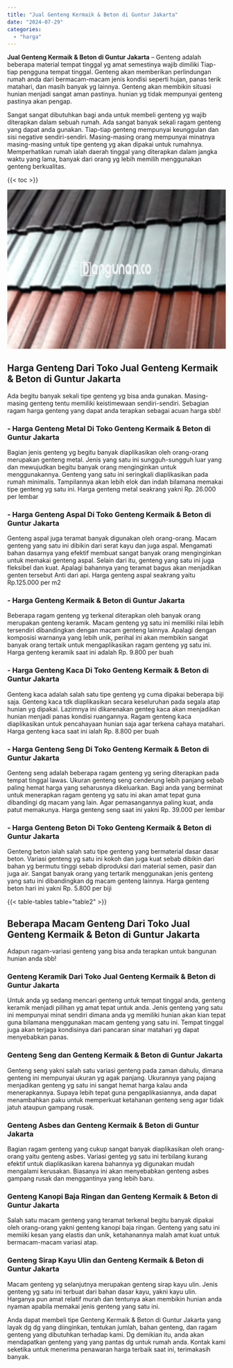 ```yaml
---
title: "Jual Genteng Kermaik & Beton di Guntur Jakarta"
date: "2024-07-29"
categories: 
  - "harga"
---
```


**Jual Genteng Kermaik & Beton di Guntur Jakarta** – Genteng adalah beberapa material tempat tinggal yg amat semestinya wajib dimiliki Tiap-tiap pengguna tempat tinggal. Genteng akan memberikan perlindungan rumah anda dari bermacam-macam jenis kondisi seperti hujan, panas terik matahari, dan masih banyak yg lainnya. Genteng akan membikin situasi hunian menjadi sangat aman pastinya. hunian yg tidak mempunyai genteng pastinya akan pengap.

Sangat sangat dibutuhkan bagi anda untuk membeli genteng yg wajib diterapkan dalam sebuah rumah. Ada sangat banyak sekali ragam genteng yang dapat anda gunakan. Tiap-tiap genteng mempunyai keunggulan dan sisi negative sendiri-sendiri. Masing-masing orang mempunyai minatnya masing-masing untuk tipe genteng yg akan dipakai untuk rumahnya. Memperhatikan rumah ialah daerah tinggal yang diterapkan dalam jangka waktu yang lama, banyak dari orang yg lebih memilih menggunakan genteng berkualitas.

{{< toc >}}

![Jual Genteng Kermaik & Beton di Guntur Jakarta](/images/genteng-minimalis-murah12.png)

## Harga Genteng Dari Toko Jual Genteng Kermaik & Beton di Guntur Jakarta

Ada begitu banyak sekali tipe genteng yg bisa anda gunakan. Masing-masing genteng tentu memiliki keistimewaan sendiri-sendiri. Sebagian ragam harga genteng yang dapat anda terapkan sebagai acuan harga sbb!

### \- Harga Genteng Metal Di Toko Genteng Kermaik & Beton di Guntur Jakarta

Bagian jenis genteng yg begitu banyak diaplikasikan oleh orang-orang merupakan genteng metal. Jenis yang satu ini sungguh-sungguh luar yang dan mewujudkan begitu banyak orang menginginkan untuk menggunakannya. Genteng yang satu ini seringkali diaplikasikan pada rumah minimalis. Tampilannya akan lebih elok dan indah bilamana memakai tipe genteng yg satu ini. Harga genteng metal seakrang yakni Rp. 26.000 per lembar

### \- Harga Genteng Aspal Di Toko Genteng Kermaik & Beton di Guntur Jakarta

Genteng aspal juga teramat banyak digunakan oleh orang-orang. Macam genteng yang satu ini dibikin dari serat kayu dan juga aspal. Mengamati bahan dasarnya yang efektif membuat sangat banyak orang menginginkan untuk memakai genteng aspal. Selain dari itu, genteng yang satu ini juga fleksibel dan kuat. Apalagi bahannya yang teramat bagus akan menjadikan genten tersebut Anti dari api. Harga genteng aspal seakrang yaitu Rp.125.000 per m2

### \- Harga Genteng Kermaik & Beton di Guntur Jakarta

Beberapa ragam genteng yg terkenal diterapkan oleh banyak orang merupakan genteng keramik. Macam genteng yg satu ini memiliki nilai lebih tersendiri dibandingkan dengan macam genteng lainnya. Apalagi dengan komposisi warnanya yang lebih unik, perihal ini akan membikin sangat banyak orang tertaik untuk mengaplikasikan ragam genteng yg satu ini. Harga genteng keramik saat ini adalah Rp. 9.800 per buah

### \- Harga Genteng Kaca Di Toko Genteng Kermaik & Beton di Guntur Jakarta

Genteng kaca adalah salah satu tipe genteng yg cuma dipakai beberapa biji saja. Genteng kaca tdk diaplikasikan secara keseluruhan pada segala atap hunian yg dipakai. Lazimnya ini dikarenakan genteg kaca akan menjadikan hunian menjadi panas kondisi ruangannya. Ragam genteng kaca diaplikasikan untuk pencahayaan hunian saja agar terkena cahaya matahari. Harga genteng kaca saat ini ialah Rp. 8.800 per buah

### \- Harga Genteng Seng Di Toko Genteng Kermaik & Beton di Guntur Jakarta

Genteng seng adalah beberapa ragam genteng yg sering diterapkan pada tempat tinggal lawas. Ukuran genteng seng cenderung lebih panjang sebab paling hemat harga yang seharusnya dikeluarkan. Bagi anda yang berminat untuk menerapkan ragam genteng yg satu ini akan amat tepat guna dibandingi dg macam yang lain. Agar pemasangannya paling kuat, anda patut memakunya. Harga genteng seng saat ini yakni Rp. 39.000 per lembar

### \- Harga Genteng Beton Di Toko Genteng Kermaik & Beton di Guntur Jakarta

Genteng beton ialah salah satu tipe genteng yang bermaterial dasar dasar beton. Variasi genteng yg satu ini kokoh dan juga kuat sebab dibikin dari bahan yg bermutu tinggi sebab diproduksi dari material semen, pasir dan juga air. Sangat banyak orang yang tertarik menggunakan jenis genteng yang satu ini dibandingkan dg macam genteng lainnya. Harga genteng beton hari ini yakni Rp. 5.800 per biji

{{< table-tables table="table2" >}}

## Beberapa Macam Genteng Dari Toko Jual Genteng Kermaik & Beton di Guntur Jakarta

Adapun ragam-variasi genteng yang bisa anda terapkan untuk bangunan hunian anda sbb!

### Genteng Keramik Dari Toko Jual Genteng Kermaik & Beton di Guntur Jakarta

Untuk anda yg sedang mencari genteng untuk tempat tinggal anda, genteng keramik menjadi pilihan yg amat tepat untuk anda. Jenis genteng yang satu ini mempunyai minat sendiri dimana anda yg memiliki hunian akan kian tepat guna bilamana menggunakan macam genteng yang satu ini. Tempat tinggal juga akan terjaga kondisinya dari pancaran sinar matahari yg dapat menyebabkan panas.

### Genteng Seng dan Genteng Kermaik & Beton di Guntur Jakarta

Genteng seng yakni salah satu variasi genteng pada zaman dahulu, dimana genteng ini mempunyai ukuran yg agak panjang. Ukurannya yang pajang menjadikan genteng yg satu ini sangat hemat harga kalau anda menerapkannya. Supaya lebih tepat guna pengaplikasiannya, anda dapat menambahkan paku untuk memperkuat ketahanan genteng seng agar tidak jatuh ataupun gampang rusak.

### Genteng Asbes dan Genteng Kermaik & Beton di Guntur Jakarta

Bagian ragam genteng yang cukup sangat banyak diaplikasikan oleh orang-orang yaitu genteng asbes. Variasi genteg yg satu ini terbilang kurang efektif untuk diaplikasikan karena bahannya yg digunakan mudah mengalami kerusakan. Biasanya ini akan menyebabkan genteng asbes gampang rusak dan menggantinya yang lebih baru.

### Genteng Kanopi Baja Ringan dan Genteng Kermaik & Beton di Guntur Jakarta

Salah satu macam genteng yang teramat terkenal begitu banyak dipakai oleh orang-orang yakni genteng kanopi baja ringan. Genteng yang satu ini memiiki kesan yang elastis dan unik, ketahanannya malah amat kuat untuk bermacam-macam variasi atap.

### Genteng Sirap Kayu Ulin dan Genteng Kermaik & Beton di Guntur Jakarta

Macam genteng yg selanjutnya merupakan genteng sirap kayu ulin. Jenis genteng yg satu ini terbuat dari bahan dasar kayu, yakni kayu ulin. Harganya pun amat relatif murah dan tentunya akan membikin hunian anda nyaman apabila memakai jenis genteng yang satu ini.

Anda dapat membeli tipe Genteng Kermaik & Beton di Guntur Jakarta yang layak dg dg yang diinginkan, tentukan jumlah, bahan genteng, dan ragam genteng yang dibutuhkan terhadap kami. Dg demikian itu, anda akan mendapatkan genteng yang yang pantas dg untuk rumah anda. Kontak kami seketika untuk menerima penawaran harga terbaik saat ini, terimakasih banyak.
